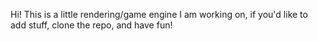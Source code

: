 ﻿Hi! This is a little rendering/game engine I am working on, if you'd like to add stuff, clone the repo, and have fun!
